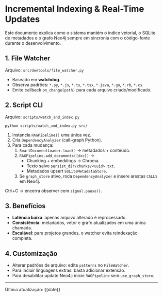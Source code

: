 # Incremental Indexing & Real-Time Updates

Este documento explica como o sistema mantém o índice vetorial, o SQLite de metadados e o grafo Neo4j sempre em sincronia com o código-fonte durante o desenvolvimento.

## 1. File Watcher

Arquivo: `src/devtools/file_watcher.py`

* Baseado em **watchdog**.
* Observa padrões: `*.py`, `*.js`, `*.ts`, `*.tsx`, `*.java`, `*.go`, `*.rb`, `*.cs`.
* Emite callback `on_change(path)` para cada arquivo criado/modificado.

## 2. Script CLI

Arquivo: `scripts/watch_and_index.py`

```
python scripts/watch_and_index.py src/
```

1. Instancia `RAGPipeline()` uma única vez.
2. Cria `DependencyAnalyzer` (call-graph Python).
3. Para cada mudança:
   1. `SmartDocumentLoader.load()` → metadados + conteúdo.
   2. `RAGPipeline.add_documents([doc])` →
      * Chunking + embeddings → Chroma.
      * Texto salvo `persist_dir/chunks/<uuid>.txt`.
      * Metadados upsert `SQLiteMetadataStore`.
   3. Se `graph_store` ativo, roda `DependencyAnalyzer` e insere arestas `CALLS` em Neo4j.

Ctrl+C → encerra observer com `signal.pause()`.

## 3. Benefícios

* **Latência baixa**: apenas arquivo alterado é reprocessado.
* **Consistência**: metadados, vetor e grafo atualizados em uma única chamada.
* **Escalável**: para projetos grandes, o watcher evita reindexação completa.

## 4. Customização

* Alterar padrões de arquivo: edite `patterns` no `FileWatcher`.
* Para incluir linguagens extras: basta adicionar extensão.
* Para desabilitar update Neo4j: inicie `RAGPipeline` sem `use_graph_store`.

---
Última atualização: {{date}} 